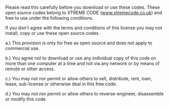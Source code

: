 Please read this carefully before you download or use these codes.
These open source codes belong to XTREME CODE (www.xtremecode.co.uk) and free to use under the following conditions.

If you don't agree with the terms and conditions of this license you may not install, copy or use these open source codes.

a.) This provision is only for free as open source and does not apply to commercial use.

b.) You agree not to download or use any individual copy of this code on more than one computer at a time and not via any network or by means of remote or other access.

c.) You may not nor permit or allow others to sell, distribute, rent, loan, lease, sub-license or otherwise deal in this free code.

d.) You may not nor permit or allow others to reverse-engineer, disassemble or modify this code. 
